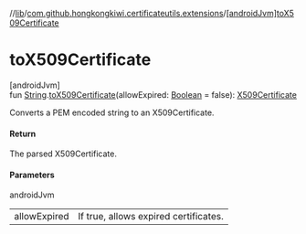 //[lib](../../index.md)/[com.github.hongkongkiwi.certificateutils.extensions](index.md)/[[androidJvm]toX509Certificate]([android-jvm]to-x509-certificate.md)

# toX509Certificate

[androidJvm]\
fun [String](https://kotlinlang.org/api/latest/jvm/stdlib/kotlin/-string/index.html).[toX509Certificate]([android-jvm]to-x509-certificate.md)(allowExpired: [Boolean](https://kotlinlang.org/api/latest/jvm/stdlib/kotlin/-boolean/index.html) = false): [X509Certificate](https://developer.android.com/reference/kotlin/java/security/cert/X509Certificate.html)

Converts a PEM encoded string to an X509Certificate.

#### Return

The parsed X509Certificate.

#### Parameters

androidJvm

| | |
|---|---|
| allowExpired | If true, allows expired certificates. |
